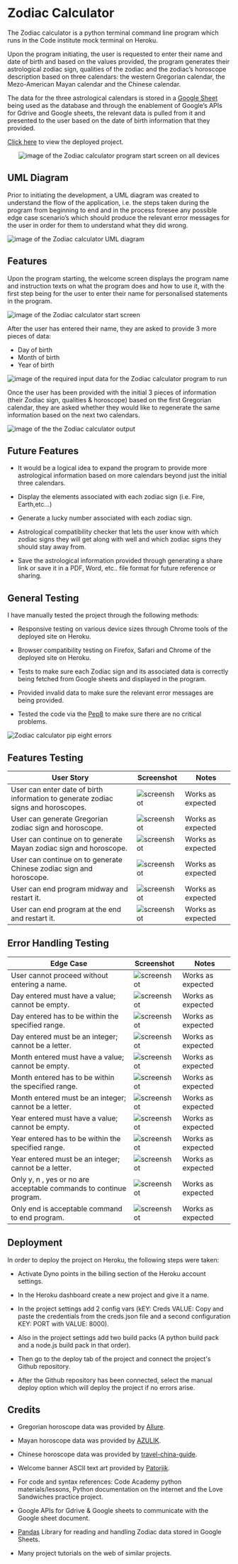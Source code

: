 # Zodiac Calculator
The Zodiac calculator is a python terminal command line program which runs in the Code institute mock terminal on Heroku.

Upon the program initiating, the user is requested to enter their name and date of birth and based on the values provided, the program generates their astrological zodiac sign, qualities of the zodiac and the zodiac’s horoscope description based on three calendars: the western Gregorian calendar, the Mezo-American Mayan calendar and the Chinese calendar.

The data for the three astrological calendars is stored in a [Google Sheet](https://docs.google.com/spreadsheets/d/1bG8l2obMFN8uQB-j_ZrjLPf8L3HAkBQEZ17xwcD636I/edit?usp=sharing) being used as the database and through the enablement of Google’s APIs for Gdrive and Google sheets, the relevant data is pulled from it and presented to the user based on the date of birth information that they provided.

[Click here](https://zodiac-calculator-93d5e86df08c.herokuapp.com/) to view the deployed project.
<p align="center">
<img src="https://res.cloudinary.com/dugcwv1mf/image/upload/v1695550743/Project%201/Screenshot_2023-09-24_at_11.16.52_AM_kcwqfq.png" width="auto" height="auto" alt="image of the Zodiac calculator program start screen on all devices"></p>

## UML Diagram
Prior to initiating the development, a UML diagram was created to understand the flow of the application, i.e. the steps taken during the program from beginning to end and in the process foresee any possible edge case scenario’s which should produce the relevant error messages for the user in order for them to understand what they did wrong. 

<img src="https://res.cloudinary.com/dugcwv1mf/image/upload/v1695551348/Project%201/Screenshot_2023-09-23_at_11.03.26_AM_claegz.png" width="auto" height="auto" alt="image of the Zodiac calculator UML diagram">

## Features
Upon the program starting, the welcome screen displays the program name and instruction texts on what the program does and how to use it, with the first step being for the user to enter their name for personalised statements in the program.

<img src="https://res.cloudinary.com/dugcwv1mf/image/upload/v1695650856/Project%201/Screenshot_2023-09-25_at_3.06.38_PM_ulnete.png" width="auto" height="auto" alt="image of the Zodiac calculator start screen">

After the user has entered their name, they are asked to provide 3 more pieces of data:
* Day of birth
* Month of birth
* Year of birth

<img src="https://res.cloudinary.com/dugcwv1mf/image/upload/v1695551681/Project%201/Screenshot_2023-09-24_at_11.34.22_AM_sg9bp3.png" width="auto" height="auto" alt="image of the required input data for the Zodiac calculator program to run">

Once the user has been provided with the initial 3 pieces of information (their Zodiac sign, qualities & horoscope) based on the first Gregorian calendar, they are asked whether they would like to regenerate the same information based on the next two calendars.

<img src="https://res.cloudinary.com/dugcwv1mf/image/upload/v1695551833/Project%201/Screenshot_2023-09-24_at_11.36.27_AM_mswoy2.png" width="auto" height="auto" alt="image of the the Zodiac calculator output">

## Future Features

* It would be a logical idea to expand the program to provide more astrological information based on more calendars beyond just the initial three calendars. 

* Display the elements associated with each zodiac sign (i.e. Fire, Earth,etc…)

* Generate a lucky number associated with each zodiac sign.

* Astrological compatibility checker that lets the user know with which zodiac signs they will get along with well and which zodiac signs they should stay away from.

* Save the astrological information provided through generating a share link or save it in a PDF, Word, etc.. file format for future reference or sharing.

## General Testing

I have manually tested the project through the following methods:

* Responsive testing on various device sizes through Chrome tools of the deployed site on Heroku.

* Browser compatibility testing on Firefox, Safari and Chrome of the deployed site on Heroku.

* Tests to make sure each Zodiac sign and its associated data is correctly being fetched from Google sheets and displayed in the program.

* Provided invalid data to make sure the relevant error messages are being provided.

* Tested the code via the [Pep8](https://pep8ci.herokuapp.com/) to make sure there are no critical problems. 
<img src="https://res.cloudinary.com/dugcwv1mf/image/upload/v1695655465/Project%201/Screenshot_2023-09-25_at_4.22.34_PM_wfuega.png" width="auto" height="auto" alt="Zodiac calculator pip eight errors">

## Features Testing

| User Story | Screenshot | Notes |
| --- | --- | --- |
| User can enter date of birth information to generate zodiac signs and horoscopes. | ![screenshot](https://res.cloudinary.com/dugcwv1mf/image/upload/v1699444857/Project%204/Screenshot_2023-11-08_at_12.00.34_PM_lj83nd.png) | Works as expected |
| User can generate Gregorian zodiac sign and horoscope. | ![screenshot](https://res.cloudinary.com/dugcwv1mf/image/upload/v1699444907/Project%204/Screenshot_2023-11-08_at_12.01.25_PM_jttqdy.png) | Works as expected |
| User can continue on to generate Mayan zodiac sign and horoscope. | ![screenshot](https://res.cloudinary.com/dugcwv1mf/image/upload/v1699444953/Project%204/Screenshot_2023-11-08_at_12.02.15_PM_uwjzxc.png) | Works as expected |
| User can continue on to generate Chinese zodiac sign and horoscope. | ![screenshot](https://res.cloudinary.com/dugcwv1mf/image/upload/v1699444994/Project%204/Screenshot_2023-11-08_at_12.02.55_PM_dzjhvm.png) | Works as expected |
| User can end program midway and restart it. | ![screenshot](https://res.cloudinary.com/dugcwv1mf/image/upload/v1699445126/Project%204/Screenshot_2023-11-08_at_12.05.07_PM_uglyp6.png) | Works as expected |
| User can end program at the end and restart it. | ![screenshot](https://res.cloudinary.com/dugcwv1mf/image/upload/v1699445069/Project%204/Screenshot_2023-11-08_at_12.04.12_PM_sv6t2n.png) | Works as expected |

## Error Handling Testing

| Edge Case | Screenshot | Notes |
| --- | --- | --- |
| User cannot proceed without entering a name. | ![screenshot](https://res.cloudinary.com/dugcwv1mf/image/upload/v1699445196/Project%204/Screenshot_2023-11-08_at_12.06.16_PM_sxmaej.png) | Works as expected |
| Day entered must have a value; cannot be empty. | ![screenshot](https://res.cloudinary.com/dugcwv1mf/image/upload/v1699445245/Project%204/Screenshot_2023-11-08_at_12.07.07_PM_kf3efi.png) | Works as expected |
| Day entered has to be within the specified range. | ![screenshot](https://res.cloudinary.com/dugcwv1mf/image/upload/v1699445368/Project%204/Screenshot_2023-11-08_at_12.09.06_PM_gzfurq.png) | Works as expected |
| Day entered must be an integer; cannot be a letter. | ![screenshot](https://res.cloudinary.com/dugcwv1mf/image/upload/v1699445306/Project%204/Screenshot_2023-11-08_at_12.08.06_PM_vvijsg.png) | Works as expected |
| Month entered must have a value; cannot be empty. | ![screenshot](https://res.cloudinary.com/dugcwv1mf/image/upload/v1699445426/Project%204/Screenshot_2023-11-08_at_12.10.04_PM_qfrgmm.png) | Works as expected |
| Month entered has to be within the specified range. | ![screenshot](https://res.cloudinary.com/dugcwv1mf/image/upload/v1699445564/Project%204/Screenshot_2023-11-08_at_12.12.26_PM_oqn8pz.png) | Works as expected |
| Month entered must be an integer; cannot be a letter. | ![screenshot](https://res.cloudinary.com/dugcwv1mf/image/upload/v1699445505/Project%204/Screenshot_2023-11-08_at_12.11.26_PM_qgjvtv.png) | Works as expected |
| Year entered must have a value; cannot be empty. | ![screenshot](https://res.cloudinary.com/dugcwv1mf/image/upload/v1699445623/Project%204/Screenshot_2023-11-08_at_12.13.25_PM_g7agey.png) | Works as expected |
| Year entered has to be within the specified range. | ![screenshot](https://res.cloudinary.com/dugcwv1mf/image/upload/v1699445725/Project%204/Screenshot_2023-11-08_at_12.15.07_PM_wmpfqf.png) | Works as expected |
| Year entered must be an integer; cannot be a letter. | ![screenshot](https://res.cloudinary.com/dugcwv1mf/image/upload/v1699445817/Project%204/Screenshot_2023-11-08_at_12.16.39_PM_escjtz.png) | Works as expected |
| Only y, n , yes or no are acceptable commands to continue program. | ![screenshot](https://res.cloudinary.com/dugcwv1mf/image/upload/v1699445938/Project%204/Screenshot_2023-11-08_at_12.18.36_PM_fmkbnw.png) | Works as expected |
| Only end is acceptable command to end program. | ![screenshot](https://res.cloudinary.com/dugcwv1mf/image/upload/v1699446008/Project%204/Screenshot_2023-11-08_at_12.19.49_PM_hl0bnf.png) | Works as expected |

## Deployment

In order to deploy the project on Heroku, the following steps were taken:

* Activate Dyno points in the billing section of the Heroku account settings.

* In the Heroku dashboard create a new project and give it a name.

* In the project settings add 2 config vars (kEY: Creds VALUE: Copy and paste the credentials from the creds.json file and a second configuration KEY: PORT with VALUE: 8000).

* Also in the project settings add two build packs (A python build pack and a node.js build pack in that order).

* Then go to the deploy tab of the project and connect the project's Github repository. 

* After the Github repository has been connected, select the manual deploy option which will deploy the project if no errors arise.  

## Credits

* Gregorian horoscope data was provided by [Allure](https://www.allure.com/story/zodiac-sign-personality-traits-dates).

* Mayan horoscope data was provided by [AZULIK](https://www.newsroom.azulik.com/healing/discover-what-sign-of-the-mayan-horoscope-you-are/).

* Chinese horoscope data was provided by [travel-china-guide](https://www.travelchinaguide.com/intro/social_customs/zodiac/).

* Welcome banner ASCII text art provided by [Patorjik](https://patorjk.com/software/taag/#p=display&f=Bloody&t=Food%20Thing).

* For code and syntax references: Code Academy python materials/lessons, Python documentation on the internet and the Love Sandwiches practice project.

* Google APIs for Gdrive & Google sheets to communicate with the Google sheet document.

* [Pandas](https://pandas.pydata.org/) Library for reading and handling Zodiac data stored in Google Sheets.

* Many project tutorials on the web of similar projects.